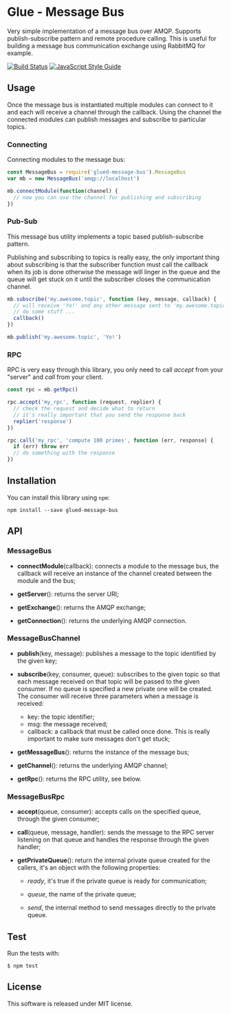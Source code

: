 Glue - Message Bus
=====================

Very simple implementation of a message bus over AMQP. Supports publish-subscribe
pattern and remote procedure calling. This is useful for building a message bus
communication exchange using RabbitMQ for example.

[![Build Status](https://travis-ci.org/ggioffreda/glued-message-bus.svg?branch=master)](https://travis-ci.org/ggioffreda/glued-message-bus)
[![JavaScript Style Guide](https://img.shields.io/badge/code%20style-standard-brightgreen.svg)](http://standardjs.com/)

Usage
-----

Once the message bus is instantiated multiple modules can connect to it and
each will receive a channel through the callback. Using the channel the 
connected modules can publish messages and subscribe to particular topics.

### Connecting

Connecting modules to the message bus:

```javascript
const MessageBus = require('glued-message-bus').MessageBus
var mb = new MessageBus('amqp://localhost')

mb.connectModule(function(channel) {
  // now you can use the channel for publishing and subscribing
})
```

### Pub-Sub

This message bus utility implements a topic based publish-subscribe pattern.

Publishing and subscribing to topics is really easy, the only important thing
about subscribing is that the subscriber function must call the callback when its
job is done otherwise the message will linger in the queue and the queue will
get stuck on it until the subscriber closes the communication channel.

```javascript
mb.subscribe('my.awesome.topic', function (key, message, callback) {
  // will receive 'Yo!' and any other message sent to 'my.awesome.topic'
  // do some stuff ...
  callback()
})

mb.publish('my.awesome.topic', 'Yo!')
```

### RPC

RPC is very easy through this library, you only need to call *accept* from your
"server" and *call* from your client.

```javascript
const rpc = mb.getRpc()

rpc.accept('my_rpc', function (request, replier) {
  // check the request and decide what to return
  // it's really important that you send the response back
  replier('response')
})

rpc.call('my_rpc', 'compute 100 primes', function (err, response) {
  if (err) throw err
  // do something with the response
})
```

Installation
------------

You can install this library using `npm`:

    npm install --save glued-message-bus

API
---

### MessageBus

- **connectModule**(callback): connects a module to the message bus, the callback
  will receive an instance of the channel created between the module and the bus;

- **getServer**(): returns the server URI;

- **getExchange**(): returns the AMQP exchange;

- **getConnection**(): returns the underlying AMQP connection.

### MessageBusChannel

- **publish**(key, message): publishes a message to the topic identified by the
  given key;

- **subscribe**(key, consumer, queue): subscribes to the given topic so that each
  message received on that topic will be passed to the given consumer. If no
  queue is specified a new private one will be created. The consumer will receive
  three parameters when a message is received:
  - key: the topic identifier;
  - msg: the message received;
  - callback: a callback that must be called once done. This is really important
    to make sure messages don't get stuck;

- **getMessageBus**(): returns the instance of the message bus;

- **getChannel**(): returns the underlying AMQP channel;

- **getRpc**(): returns the RPC utility, see below.

### MessageBusRpc

- **accept**(queue, consumer): accepts calls on the specified queue, through the
  given consumer;

- **call**(queue, message, handler): sends the message to the RPC server
  listening on that queue and handles the response through the given handler;

- **getPrivateQueue**(): return the internal private queue created for the
  callers, it's an object with the following properties:

  - *ready*, it's true if the private queue is ready for communication;

  - *queue*, the name of the private queue;

  - *send*, the internal method to send messages directly to the private queue.

Test
----

Run the tests with:

    $ npm test

License
-------

This software is released under MIT license.
